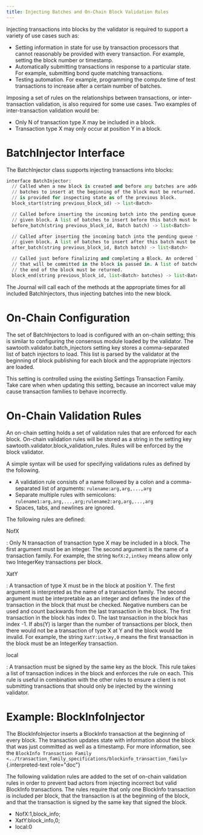 ```yaml
---
title: Injecting Batches and On-Chain Block Validation Rules
---
```


Injecting transactions into blocks by the validator is required to
support a variety of use cases such as:

-   Setting information in state for use by transaction processors that
    cannot reasonably be provided with every transaction. For example,
    setting the block number or timestamp.
-   Automatically submitting transactions in response to a particular
    state. For example, submitting bond quote matching transactions.
-   Testing automation. For example, programming the compute time of
    test transactions to increase after a certain number of batches.

Imposing a set of rules on the relationships between transactions, or
inter-transaction validation, is also required for some use cases. Two
examples of inter-transaction validation would be:

-   Only N of transaction type X may be included in a block.
-   Transaction type X may only occur at position Y in a block.

# BatchInjector Interface

The BatchInjector class supports injecting transactions into blocks:

``` python
interface BatchInjector:
  // Called when a new block is created and before any batches are added. A list of
  // batches to insert at the beginning of the block must be returned. A StateView
  // is provided for inspecting state as of the previous block.
  block_start(string previous_block_id) -> list<Batch>

  // Called before inserting the incoming batch into the pending queue for the
  // given block. A list of batches to insert before this batch must be returned.
  before_batch(string previous_block_id, Batch batch) -> list<Batch>

  // Called after inserting the incoming batch into the pending queue for the
  // given block. A list of batches to insert after this batch must be returned.
  after_batch(string previous_block_id, Batch batch) -> list<Batch>

  // Called just before finalizing and completing a Block. An ordered list of batches
  // that will be committed in the block is passed in. A list of batches to insert at
  // the end of the block must be returned.
  block_end(string previous_block_id, list<Batch> batches) -> list<Batch>
```

The Journal will call each of the methods at the appropriate times for
all included BatchInjectors, thus injecting batches into the new block.

# On-Chain Configuration

The set of BatchInjectors to load is configured with an on-chain
setting; this is similar to configuring the consensus module loaded by
the validator. The sawtooth.validator.batch_injectors setting key stores
a comma-separated list of batch injectors to load. This list is parsed
by the validator at the beginning of block publishing for each block and
the appropriate injectors are loaded.

This setting is controlled using the existing Settings Transaction
Family. Take care when when updating this setting, because an incorrect
value may cause transaction families to behave incorrectly.

# On-Chain Validation Rules

An on-chain setting holds a set of validation rules that are enforced
for each block. On-chain validation rules will be stored as a string in
the setting key sawtooth.validator.block_validation_rules. Rules will be
enforced by the block validator.

A simple syntax will be used for specifying validations rules as defined
by the following.

-   A validation rule consists of a name followed by a colon and a
    comma-separated list of arguments: `rulename:arg,arg,...,arg`
-   Separate multiple rules with semicolons:
    `rulename1:arg,arg,...,arg;rulename2:arg,arg,...,arg`
-   Spaces, tabs, and newlines are ignored.

The following rules are defined:

NofX

:   Only N transaction of transaction type X may be included in a block.
    The first argument must be an integer. The second argument is the
    name of a transaction family. For example, the string
    `NofX:2,intkey` means allow only two IntegerKey transactions per
    block.

XatY

:   A transaction of type X must be in the block at position Y. The
    first argument is interpreted as the name of a transaction family.
    The second argument must be interpretable as an integer and defines
    the index of the transaction in the block that must be checked.
    Negative numbers can be used and count backwards from the last
    transaction in the block. The first transaction in the block has
    index 0. The last transaction in the block has index -1. If abs(Y)
    is larger than the number of transactions per block, then there
    would not be a transaction of type X at Y and the block would be
    invalid. For example, the string `XatY:intkey,0` means the first
    transaction in the block must be an IntegerKey transaction.

local

:   A transaction must be signed by the same key as the block. This rule
    takes a list of transaction indices in the block and enforces the
    rule on each. This rule is useful in combination with the other
    rules to ensure a client is not submitting transactions that should
    only be injected by the winning validator.

# Example: BlockInfoInjector

The BlockInfoInjector inserts a BlockInfo transaction at the beginning
of every block. The transaction updates state with information about the
block that was just committed as well as a timestamp. For more
information, see the `BlockInfo Transaction Family
<../transaction_family_specifications/blockinfo_transaction_family>`{.interpreted-text
role="doc"}

The following validation rules are added to the set of on-chain
validation rules in order to prevent bad actors from injecting incorrect
but valid BlockInfo transactions. The rules require that only one
BlockInfo transaction is included per block, that the transaction is at
the beginning of the block, and that the transaction is signed by the
same key that signed the block.

-   NofX:1,block_info;
-   XatY:block_info,0;
-   local:0
